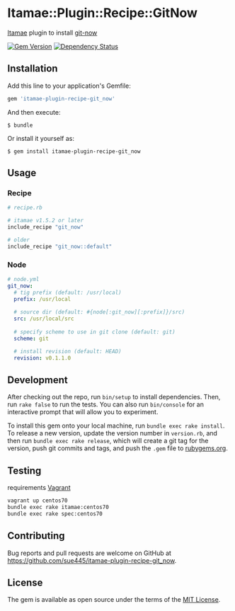 # Itamae::Plugin::Recipe::GitNow

[Itamae](https://github.com/itamae-kitchen/itamae) plugin to install [git-now](https://github.com/iwata/git-now)

[![Gem Version](https://badge.fury.io/rb/itamae-plugin-recipe-git_now.svg)](https://badge.fury.io/rb/itamae-plugin-recipe-git_now)
[![Dependency Status](https://gemnasium.com/sue445/itamae-plugin-recipe-git_now.svg)](https://gemnasium.com/sue445/itamae-plugin-recipe-git_now)

## Installation

Add this line to your application's Gemfile:

```ruby
gem 'itamae-plugin-recipe-git_now'
```

And then execute:

    $ bundle

Or install it yourself as:

    $ gem install itamae-plugin-recipe-git_now

## Usage

### Recipe
```ruby
# recipe.rb

# itamae v1.5.2 or later
include_recipe "git_now"

# older
include_recipe "git_now::default"
```

### Node
```yml
# node.yml
git_now:
  # tig prefix (default: /usr/local)
  prefix: /usr/local
  
  # source dir (default: #{node[:git_now][:prefix]}/src)
  src: /usr/local/src
  
  # specify scheme to use in git clone (default: git)
  scheme: git

  # install revision (default: HEAD)
  revision: v0.1.1.0
```

## Development

After checking out the repo, run `bin/setup` to install dependencies. Then, run `rake false` to run the tests. You can also run `bin/console` for an interactive prompt that will allow you to experiment.

To install this gem onto your local machine, run `bundle exec rake install`. To release a new version, update the version number in `version.rb`, and then run `bundle exec rake release`, which will create a git tag for the version, push git commits and tags, and push the `.gem` file to [rubygems.org](https://rubygems.org).

## Testing
requirements [Vagrant](https://www.vagrantup.com/)

```sh
vagrant up centos70
bundle exec rake itamae:centos70
bundle exec rake spec:centos70
```

## Contributing

Bug reports and pull requests are welcome on GitHub at https://github.com/sue445/itamae-plugin-recipe-git_now.


## License

The gem is available as open source under the terms of the [MIT License](http://opensource.org/licenses/MIT).

